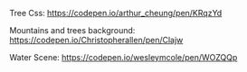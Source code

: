 Tree Css: https://codepen.io/arthur_cheung/pen/KRqzYd 

Mountains and trees background: https://codepen.io/Christopherallen/pen/Clajw

Water Scene: https://codepen.io/wesleymcole/pen/WOZQQp
